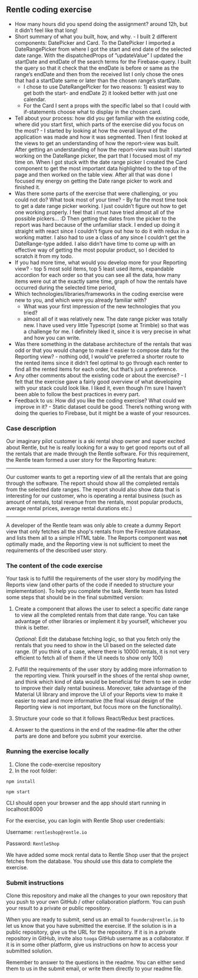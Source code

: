 ## Rentle coding exercise

* How many hours did you spend doing the assignment? around 12h, but it didn’t feel like that long!
* Short summary of what you built, how, and why. - I built 2 different components: DatePicker and Card. To the DatePicker I imported a DateRangePicker from where I got the start and end date of the selected date range. With the dispatchedProps of ”updateValue” I updated the startDate and endDate of the search terms for the Firebase-query. I built the query so that it check that the endDate is before or same as the range’s endDate and then from the received list I only chose the ones that had a startDate same or later than the chosen range’s startDate.
	- I chose to use DateRangePicker for two reasons: 1) easiest way to get both the start- and endDate 2) it looked better with just one calendar.
	- For the Card I sent a props with the specific label so that I could with if-statements choose what to display in the chosen card. 
* Tell about your process: how did you get familiar with the existing code, where did you start first, which parts of the exercise did you focus on the most? - I started by looking at how the overall layout of the application was made and how it was segmented. Then I first looked at the views to get an understanding of how the report-view was built. After getting an understanding of how the report-view was built I started working on the DateRange picker, the part that I focused most of my time on. When I got stuck with the date range picker I created the Card component to get the most important data highlighted to the top of the page and then worked on the table view. After all that was done I focused my energy on getting the Date range picker to work and finished it.
* Was there some parts of the exercise that were challenging, or you could not do? What took most of your time? - By far the most time took to get a date range picker working. I just couldn’t figure out how to get one working properly. I feel that i must have tried almost all of the possible pickers… :D Then getting the dates from the picker to the report was hard because of the unfamiliar stack. I ended up doing it straight with react since I couldn’t figure out how to do it with redux in a working matter. I also had to use a class of any since I couldn’t get the DateRange-type added. I also didn’t have time to come up with an effective way of getting the most popular product, so I decided to scratch it from my todo.
* If you had more time, what would you develop more for your Reporting view? - top 5 most sold items, top 5 least used items, expandable accordion for each order so that you can see all the data, how many items were out at the exactly same time, graph of how the rentals have occurred during the selected time period, 
* Which technologies/libraries/frameworks in the coding exercise were new to you, and which were you already familiar with?
    * What was your first impression of the new technologies that you tried?
    - almost all of it was relatively new. The date range picker was totally new. I have used very little Typescript (some at Trimble) so that was a challenge for me. I definitely liked it, since it is very precise in what and how you can write. 
* Was there something in the database architecture of the rentals that was odd or that you would change to make it easier to compose data for the Reporting view? - nothing odd, I would’ve preferred a shorter route to the rented items since it didn’t feel optimal to go through each renter to find all the rented items for each order, but that’s just a preference.
* Any other comments about the existing code or about the exercise? - I felt that the exercise gave a fairly good overview of what developing with your stack could look like. I liked it, even though I’m sure I haven’t been able to follow the best practices in every part.
* Feedback to us: How did you like the coding exercise? What could we improve in it? - Static dataset could be good. There’s nothing wrong with doing the queries to Firebase, but it might be a waste of your resources.


### Case description

Our imaginary pilot customer is a ski rental shop owner and super excited about Rentle, but he is really looking for a way to get good reports out of all the rentals that are made through the Rentle software.
For this requirement, the Rentle team formed a user story for the Reporting feature:

---

Our customer wants to get a reporting view of all the rentals that are going through the software.
The report should show all the completed rentals from the selected date ranges.
The report should also show data that is interesting for our customer, who is operating a rental business (such as amount of rentals, total revenue from the rentals, most popular products, average rental prices, average rental durations etc.)

---

A developer of the Rentle team was only able to create a dummy Report view that only fetches all the shop's rentals from the Firestore database, and lists them all to a simple HTML table. The Reports component was **not** optimally made, and the Reporting view is not sufficient to meet the requirements of the described user story.

### The content of the code exercise

Your task is to fulfill the requirements of the user story by modifying the Reports view (and other parts of the code if needed to structure your implementation).
To help you complete the task, Rentle team has listed some steps that should be in the final submitted version:

1. Create a component that allows the user to select a specific date range to view all the completed rentals from that date range. You can take advantage of other libraries or implement it by yourself, whichever you think is better.

   *Optional*: Edit the database fetching logic, so that you fetch only the rentals that you need to show in the UI based on the selected date range. (If you think of a case, where there is 10000 rentals, it is not very efficient to fetch all of them if the UI needs to show only 100)

2. Fulfill the requirements of the user story by adding more information to the reporting view. Think yourself in the shoes of the rental shop owner, and think which kind of data would be beneficial for them to see in order to improve their daily rental business. Moreover, take advantage of the Material UI library and improve the UI of your Reports view to make it easier to read and more informative (the final visual design of the Reporting view is not important, but focus more on the functionality).

3. Structure your code so that it follows React/Redux best practices.

4. Answer to the questions in the end of the readme-file after the other parts are done and before you submit your exercise.

### Running the exercise locally

1. Clone the code-exercise repository
2. In the root folder:

`npm install`


`npm start`



CLI should open your browser and the app should start running in localhost:8000

For the exercise, you can login with Rentle Shop user credentials:

Username: `rentleshop@rentle.io`

Password: `RentleShop`


We have added some mock rental data to Rentle Shop user that the project fetches from the database. You should use this data to complete the exercise.

### Submit instructions

Clone this repository and make all the changes to your own repository that you push to your own GitHub / other collaboration platform. You can push your result to a private or public repository.

When you are ready to submit, send us an email to `founders@rentle.io` to let us know that you have submitted the exercise. If the solution is in a public repository, give us the URL for the repository. If it is in a private repository in GitHub, invite also `tooga` GitHub username as a collaborator. If it is in some other platform, give us instructions on how to access your submitted solution.

Remember to answer to the questions in the readme. You can either send them to us in the submit email, or write them directly to your readme file.